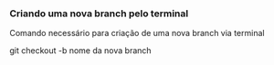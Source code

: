 ### Criando uma nova branch pelo terminal

Comando necessário para criação de uma nova branch via terminal

git checkout -b nome da nova branch